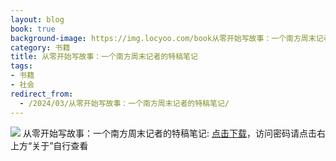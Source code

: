 ```yaml
---
layout: blog
book: true
background-image: https://img.locyoo.com/book从零开始写故事：一个南方周末记者的特稿笔记.jpg
category: 书籍
title: 从零开始写故事：一个南方周末记者的特稿笔记
tags:
- 书籍
- 社会
redirect_from:
  - /2024/03/从零开始写故事：一个南方周末记者的特稿笔记/
---
```

![](https://img.locyoo.com/book从零开始写故事：一个南方周末记者的特稿笔记.jpg)
从零开始写故事：一个南方周末记者的特稿笔记: <a name = "ref1" href="https://url18.ctfile.com/f/50983618-1226041438-bf090c?p=3619">点击下载</a>，访问密码请点击右上方“关于”自行查看